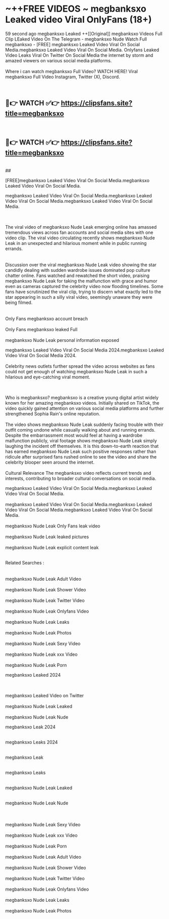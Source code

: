 # ~++FREE VIDEOS ~ megbanksxo Leaked video Viral OnlyFans (18+)<br>


59 second ago megbanksxo Leaked ++[[Original]] megbanksxo Videos Full Clip LEaked Video On The Telegram  - megbanksxo Nude  Watch Full megbanksxo - [FREE] megbanksxo Leaked Video Viral On Social Media.megbanksxo Leaked Video Viral On Social Media.   Onlyfans Leaked Video Leaks Viral On Twitter On Social Media the internet by storm and amazed viewers on various social media platforms. <br><br>
Where i can watch megbanksxo Full Video? WATCH HERE! Viral megbanksxo Full Video Instagram, Twitter (X), Discord. <br>


 <br>

##  🔴👉 WATCH ✅👉  <a href="https://clipsfans.site?title=megbanksxo&ref=git">https://clipsfans.site?title=megbanksxo</a> <br>
  <br>

##  🔴👉 WATCH ✅👉  <a href="https://clipsfans.site?title=megbanksxo&ref=git">https://clipsfans.site?title=megbanksxo</a> <br>
  <br>
  ##



[FREE]megbanksxo Leaked Video Viral On Social Media.megbanksxo Leaked Video Viral On Social Media. <br>

megbanksxo Leaked Video Viral On Social Media.megbanksxo Leaked Video Viral On Social Media.megbanksxo Leaked Video Viral On Social Media. <br>


  <br>

  <br>
The viral video of megbanksxo Nude Leak emerging online has amassed tremendous views across fan accounts and social media sites with one video clip. The viral video circulating recently shows megbanksxo Nude Leak in an unexpected and hilarious moment while in public running errands.<br>
<br>


<br>
Discussion over the viral megbanksxo Nude Leak video showing the star candidly dealing with sudden wardrobe issues dominated pop culture chatter online. Fans watched and rewatched the short video, praising megbanksxo Nude Leak for taking the malfunction with grace and humor even as cameras captured the celebrity video now flooding timelines. Some fans have scrutinized the viral clip, trying to discern what exactly led to the star appearing in such a silly viral video, seemingly unaware they were being filmed.<br>
<br>
<br> 
Only Fans megbanksxo account breach<br>
<br>
Only Fans megbanksxo leaked Full <br>
<br>
megbanksxo Nude Leak personal information exposed<br>

megbanksxo Leaked Video Viral On Social Media 2024.megbanksxo Leaked Video Viral On Social Media 2024. <br>
<br>
Celebrity news outlets further spread the video across websites as fans could not get enough of watching megbanksxo Nude Leak in such a hilarious and eye-catching viral moment.<br>
<br>

<br>
Who is megbanksxo? megbanksxo is a creative young digital artist widely known for her amazing megbanksxo videos. Initially shared on TikTok, the video quickly gained attention on various social media platforms and further strengthened Sophia Rain's online reputation.<br>
<br>
The video shows megbanksxo Nude Leak suddenly facing trouble with their outfit coming undone while casually walking about and running errands. Despite the embarrassment most would feel at having a wardrobe malfunction publicly, viral footage shows megbanksxo Nude Leak simply laughing the incident off themselves. It is this down-to-earth reaction that has earned megbanksxo Nude Leak such positive responses rather than ridicule after surprised fans rushed online to see the video and share the celebrity blooper seen around the internet.<br>
<br>
Cultural Relevance The megbanksxo video reflects current trends and interests, contributing to broader cultural conversations on social media.<br>

megbanksxo Leaked Video Viral On Social Media.megbanksxo Leaked Video Viral On Social Media.<br>
<br>
megbanksxo Leaked Video Viral On Social Media.megbanksxo Leaked Video Viral On Social Media.megbanksxo Leaked Video Viral On Social Media.<br>
<br>
megbanksxo Nude Leak Only Fans leak video<br>
<br>
megbanksxo Nude Leak leaked pictures<br>
<br>
megbanksxo Nude Leak explicit content leak<br>


<br>
Related Searches :<br>
<br>

<br>
megbanksxo Nude Leak Adult Video<br>
<br>
megbanksxo Nude Leak Shower Video<br>
<br>
megbanksxo Nude Leak Twitter Video<br>
<br>
megbanksxo Nude Leak Onlyfans Video<br>
<br>
megbanksxo Nude Leak Leaks<br>
<br>
megbanksxo Nude Leak Photos<br>

<br>
megbanksxo Nude Leak Sexy Video<br>
<br>
megbanksxo Nude Leak xxx Video<br>
<br>
megbanksxo Nude Leak Porn<br>

megbanksxo  Leaked 2024 <br> <br>
<br>

megbanksxo Leaked Video on Twitter <br>
<br>
megbanksxo Nude Leak Leaked<br>
<br>
megbanksxo Nude Leak Nude<br>


megbanksxo  Leak 2024 <br> <br>



megbanksxo  Leaks 2024 <br> <br>



 
megbanksxo  Leak<br> <br>



megbanksxo  Leaks<br> <br>


megbanksxo Nude Leak Leaked<br> <br>

megbanksxo Nude Leak Nude<br> <br>
<br> <br>
megbanksxo Nude Leak Sexy Video
<br> <br>
megbanksxo Nude Leak xxx Video
<br> <br>
megbanksxo Nude Leak Porn
<br> <br>
megbanksxo Nude Leak Adult Video
<br> <br>
megbanksxo Nude Leak Shower Video
<br> <br>
megbanksxo Nude Leak Twitter Video
<br> <br>
megbanksxo Nude Leak Onlyfans Video
<br> <br>
megbanksxo Nude Leak Leaks
<br> <br>
megbanksxo Nude Leak Photos






</p>




 



</p>










